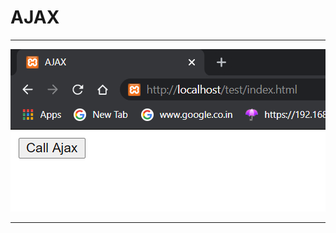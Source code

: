# AJAX

<hr>

![](https://github.com/Webster-Nooglers/Edit-Trio/blob/master/Kush_Shah_RA1711003010793/Week%207/ajax.png)

<hr>

[](https://github.com/Webster-Nooglers/Edit-Trio/blob/master/Kush_Shah_RA1711003010793/Week%207/xampp.png)
